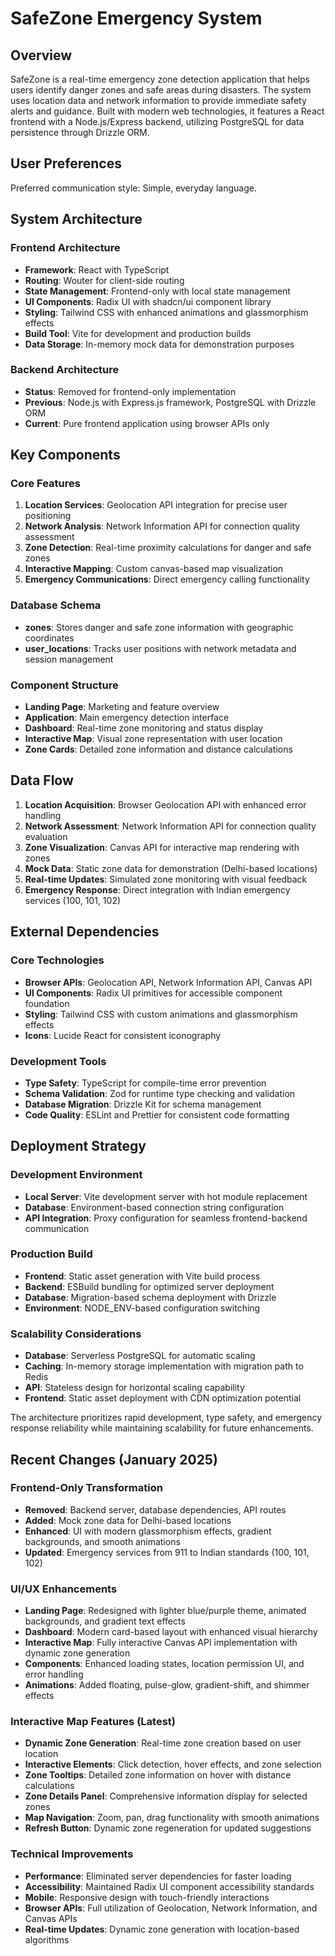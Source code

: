 # SafeZone Emergency System

## Overview

SafeZone is a real-time emergency zone detection application that helps users identify danger zones and safe areas during disasters. The system uses location data and network information to provide immediate safety alerts and guidance. Built with modern web technologies, it features a React frontend with a Node.js/Express backend, utilizing PostgreSQL for data persistence through Drizzle ORM.

## User Preferences

Preferred communication style: Simple, everyday language.

## System Architecture

### Frontend Architecture
- **Framework**: React with TypeScript
- **Routing**: Wouter for client-side routing
- **State Management**: Frontend-only with local state management
- **UI Components**: Radix UI with shadcn/ui component library
- **Styling**: Tailwind CSS with enhanced animations and glassmorphism effects
- **Build Tool**: Vite for development and production builds
- **Data Storage**: In-memory mock data for demonstration purposes

### Backend Architecture
- **Status**: Removed for frontend-only implementation
- **Previous**: Node.js with Express.js framework, PostgreSQL with Drizzle ORM
- **Current**: Pure frontend application using browser APIs only

## Key Components

### Core Features
1. **Location Services**: Geolocation API integration for precise user positioning
2. **Network Analysis**: Network Information API for connection quality assessment
3. **Zone Detection**: Real-time proximity calculations for danger and safe zones
4. **Interactive Mapping**: Custom canvas-based map visualization
5. **Emergency Communications**: Direct emergency calling functionality

### Database Schema
- **zones**: Stores danger and safe zone information with geographic coordinates
- **user_locations**: Tracks user positions with network metadata and session management

### Component Structure
- **Landing Page**: Marketing and feature overview
- **Application**: Main emergency detection interface
- **Dashboard**: Real-time zone monitoring and status display
- **Interactive Map**: Visual zone representation with user location
- **Zone Cards**: Detailed zone information and distance calculations

## Data Flow

1. **Location Acquisition**: Browser Geolocation API with enhanced error handling
2. **Network Assessment**: Network Information API for connection quality evaluation
3. **Zone Visualization**: Canvas API for interactive map rendering with zones
4. **Mock Data**: Static zone data for demonstration (Delhi-based locations)
5. **Real-time Updates**: Simulated zone monitoring with visual feedback
6. **Emergency Response**: Direct integration with Indian emergency services (100, 101, 102)

## External Dependencies

### Core Technologies
- **Browser APIs**: Geolocation API, Network Information API, Canvas API
- **UI Components**: Radix UI primitives for accessible component foundation
- **Styling**: Tailwind CSS with custom animations and glassmorphism effects
- **Icons**: Lucide React for consistent iconography

### Development Tools
- **Type Safety**: TypeScript for compile-time error prevention
- **Schema Validation**: Zod for runtime type checking and validation
- **Database Migration**: Drizzle Kit for schema management
- **Code Quality**: ESLint and Prettier for consistent code formatting

## Deployment Strategy

### Development Environment
- **Local Server**: Vite development server with hot module replacement
- **Database**: Environment-based connection string configuration
- **API Integration**: Proxy configuration for seamless frontend-backend communication

### Production Build
- **Frontend**: Static asset generation with Vite build process
- **Backend**: ESBuild bundling for optimized server deployment
- **Database**: Migration-based schema deployment with Drizzle
- **Environment**: NODE_ENV-based configuration switching

### Scalability Considerations
- **Database**: Serverless PostgreSQL for automatic scaling
- **Caching**: In-memory storage implementation with migration path to Redis
- **API**: Stateless design for horizontal scaling capability
- **Frontend**: Static asset deployment with CDN optimization potential

The architecture prioritizes rapid development, type safety, and emergency response reliability while maintaining scalability for future enhancements.

## Recent Changes (January 2025)

### Frontend-Only Transformation
- **Removed**: Backend server, database dependencies, API routes
- **Added**: Mock zone data for Delhi-based locations
- **Enhanced**: UI with modern glassmorphism effects, gradient backgrounds, and smooth animations
- **Updated**: Emergency services from 911 to Indian standards (100, 101, 102)

### UI/UX Enhancements
- **Landing Page**: Redesigned with lighter blue/purple theme, animated backgrounds, and gradient text effects
- **Dashboard**: Modern card-based layout with enhanced visual hierarchy
- **Interactive Map**: Fully interactive Canvas API implementation with dynamic zone generation
- **Components**: Enhanced loading states, location permission UI, and error handling
- **Animations**: Added floating, pulse-glow, gradient-shift, and shimmer effects

### Interactive Map Features (Latest)
- **Dynamic Zone Generation**: Real-time zone creation based on user location
- **Interactive Elements**: Click detection, hover effects, and zone selection
- **Zone Tooltips**: Detailed zone information on hover with distance calculations
- **Zone Details Panel**: Comprehensive information display for selected zones
- **Map Navigation**: Zoom, pan, drag functionality with smooth animations
- **Refresh Button**: Dynamic zone regeneration for updated suggestions

### Technical Improvements
- **Performance**: Eliminated server dependencies for faster loading
- **Accessibility**: Maintained Radix UI component accessibility standards
- **Mobile**: Responsive design with touch-friendly interactions
- **Browser APIs**: Full utilization of Geolocation, Network Information, and Canvas APIs
- **Real-time Updates**: Dynamic zone generation with location-based algorithms